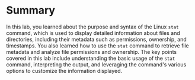 # Summary

In this lab, you learned about the purpose and syntax of the Linux `stat` command, which is used to display detailed information about files and directories, including their metadata such as permissions, ownership, and timestamps. You also learned how to use the `stat` command to retrieve file metadata and analyze file permissions and ownership. The key points covered in this lab include understanding the basic usage of the `stat` command, interpreting the output, and leveraging the command's various options to customize the information displayed.
